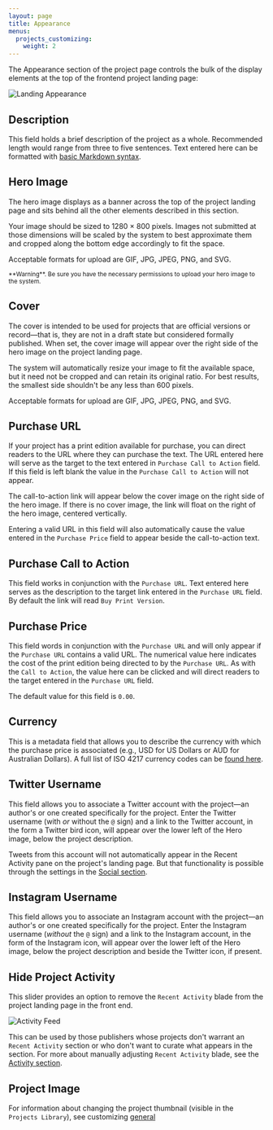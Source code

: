 ```yaml
---
layout: page
title: Appearance
menus:
  projects_customizing:
    weight: 2
---
```


The Appearance section of the project page controls the bulk of the display elements at the top of the frontend project landing page:

![Landing Appearance](/docs/assets/projects/landing-appearance.png)

## Description

This field holds a brief description of the project as a whole. Recommended length would range from three to five sentences. Text entered here can be formatted with [basic Markdown syntax](https://help.github.com/articles/basic-writing-and-formatting-syntax/).

## Hero Image

The hero image displays as a banner across the top of the project landing page and sits behind all the other elements described in this section.

Your image should be sized to 1280 × 800 pixels. Images not submitted at those dimensions will be scaled by the system to best approximate them and cropped along the bottom edge accordingly to fit the space.

Acceptable formats for upload are GIF, JPG, JPEG, PNG, and SVG.

<small>
**Warning**. Be sure you have the necessary permissions to upload your hero image to the system.
</small>

## Cover

The cover is intended to be used for projects that are official versions or record—that is, they are not in a draft state but considered formally published. When set, the cover image will appear over the right side of the hero image on the project landing page.

The system will automatically resize your image to fit the available space, but it need not be cropped and can retain its original ratio. For best results, the smallest side shouldn't be any less than 600 pixels.

Acceptable formats for upload are GIF, JPG, JPEG, PNG, and SVG.

## Purchase URL

If your project has a print edition available for purchase, you can direct readers to the URL where they can purchase the text. The URL entered here will serve as the target to the text entered in `Purchase Call to Action` field. If this field is left blank the value in the `Purchase Call to Action` will not appear.

The call-to-action link will appear below the cover image on the right side of the hero image. If there is no cover image, the link will float on the right of the hero image, centered vertically.

Entering a valid URL in this field will also automatically cause the value entered in the `Purchase Price` field to appear beside the call-to-action text.

## Purchase Call to Action

This field works in conjunction with the `Purchase URL`. Text entered here serves as the description to the target link entered in the `Purchase URL` field. By default the link will read `Buy Print Version`.

## Purchase Price

This field words in conjunction with the `Purchase URL` and will only appear if the `Purchase URL` contains a valid URL. The numerical value here indicates the cost of the print edition being directed to by the `Purchase URL`. As with the `Call to Action`, the value here can be clicked and will direct readers to the target entered in the `Purchase URL` field.

The default value for this field is `0.00`.

## Currency

This is a metadata field that allows you to describe the currency with which the purchase price is associated (e.g., USD for US Dollars or AUD for Australian Dollars). A full list of ISO 4217 currency codes can be [found here](http://www.xe.com/iso4217.php).

## Twitter Username

This field allows you to associate a Twitter account with the project—an author's or one created specifically for the project. Enter the Twitter username (with *or* without the `@` sign) and a link to the Twitter account, in the form a Twitter bird icon, will appear over the lower left of the Hero image, below the project description.

Tweets from this account will not automatically appear in the Recent Activity pane on the project's landing page. But that functionality is possible through the settings in the [Social section](social.html).

## Instagram Username

This field allows you to associate an Instagram account with the project—an author's or one created specifically for the project. Enter the Instagram username (*without* the `@` sign) and a link to the Instagram account, in the form of the Instagram icon, will appear over the lower left of the Hero image, below the project description and beside the Twitter icon, if present.

## Hide Project Activity

This slider provides an option to remove the `Recent Activity` blade from the project landing page in the front end.

![Activity Feed](/docs/assets/projects/activity-feed.png)

This can be used by those publishers whose projects don't warrant an `Recent Activity` section or who don't want to curate what appears in the section. For more about manually adjusting `Recent Activity` blade, see the [Activity section](activity.html).

## Project Image

For information about changing the project thumbnail (visible in the `Projects Library`), see customizing [general](/docs/projects/customizing/general.html)
